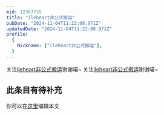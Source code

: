 ```yaml
---
mid: 12367735
title: "ileheart非公式搬运"
pubDate: "2024-11-04T11:22:08.971Z"
updatedDate: "2024-11-04T11:22:08.971Z"
profile:
  {
    Nickname: ["ileheart非公式搬运"],
  }
---
```


关注[ileheart非公式搬运](https://space.bilibili.com/12367735)谢谢喵~ 关注[ileheart非公式搬运](https://space.bilibili.com/12367735)谢谢喵~

## 此条目有待补充
你可以在[这里](https://github.com/Yuhanawa/VTuber.ICU/edit/master/src/content/v/ileheart非公式搬运/index.md)编辑本文

